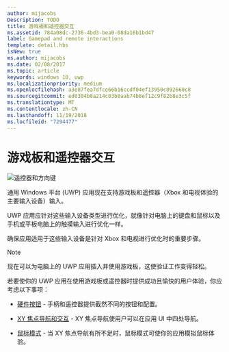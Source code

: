 ```yaml
---
author: mijacobs
Description: TODO
title: 游戏板和遥控器交互
ms.assetid: 784a08dc-2736-4bd3-bea0-08da16b1bd47
label: Gamepad and remote interactions
template: detail.hbs
isNew: true
ms.author: mijacobs
ms.date: 02/08/2017
ms.topic: article
keywords: windows 10, uwp
ms.localizationpriority: medium
ms.openlocfilehash: a3e87fea7dfce66b16ccdf04ef13950c092660c8
ms.sourcegitcommit: ed0304b8a214c03b8aab74b8ef12c9f82b8e3c5f
ms.translationtype: MT
ms.contentlocale: zh-CN
ms.lasthandoff: 11/19/2018
ms.locfileid: "7294477"
---
```

# <a name="gamepad-and-remote-control-interactions"></a>游戏板和遥控器交互

![遥控器和方向键](images/dpad-remote/dpad-remote.png)

通用 Windows 平台 (UWP) 应用现在支持游戏板和遥控器（Xbox 和电视体验的主要输入设备）输入。

UWP 应用应针对这些输入设备类型进行优化，就像针对电脑上的键盘和鼠标以及手机或平板电脑上的触摸输入进行优化一样。

确保应用适用于这些输入设备是针对 Xbox 和电视进行优化时的重要步骤。

> [!NOTE] 
> 现在可以为电脑上的 UWP 应用插入并使用游戏板，这使验证工作变得轻松。

若要使你的 UWP 应用在使用游戏板或遥控器时提供成功且愉快的用户体验，你应考虑以下事项：

* [硬件按钮](../devices/designing-for-tv.md#hardware-buttons) - 手柄和遥控器提供截然不同的按钮和配置。

* [XY 焦点导航和交互](../devices/designing-for-tv.md#xy-focus-navigation-and-interaction) - XY 焦点导航使用户可以在应用 UI 中四处导航。

* [鼠标模式](../devices/designing-for-tv.md#mouse-mode) - 当 XY 焦点导航有所不足时，鼠标模式可使你的应用模拟鼠标体验。
